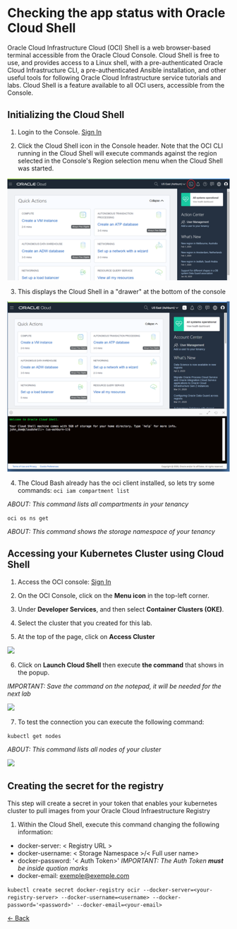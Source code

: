 # Checking the app status with Oracle Cloud Shell
Oracle Cloud Infrastructure Cloud (OCI) Shell is a web browser-based terminal accessible from the Oracle Cloud Console. Cloud Shell is free to use, and provides access to a Linux shell, with a pre-authenticated Oracle Cloud Infrastructure CLI, a pre-authenticated Ansible installation, and other useful tools for following Oracle Cloud Infrastructure service tutorials and labs. Cloud Shell is a feature available to all OCI users, accessible from the Console.

## Initializing the Cloud Shell

1. Login to the Console.
[Sign In](https://console.us-ashburn-1.oraclecloud.com/)

2. Click the Cloud Shell icon in the Console header. Note that the OCI CLI running in the Cloud Shell will execute commands against the region selected in the Console's Region selection menu when the Cloud Shell was started.

![](./img/CloudShell01.png)

3. This displays the Cloud Shell in a "drawer" at the bottom of the console

![](./img/CloudShell02.png)

4. The Cloud Bash already has the oci client installed, so lets try some commands:
 ```oci iam compartment list ```

  _ABOUT: This command lists all compartments in your tenancy_

 ```oci os ns get ```

  _ABOUT: This command shows the storage namespace of your tenancy_

## Accessing your Kubernetes Cluster using Cloud Shell

1. Access the OCI console:
[Sign In](https://console.us-ashburn-1.oraclecloud.com/)

2. On the OCI Console, click on the **Menu icon** in the top-left corner.

3. Under **Developer Services**, and then select **Container Clusters (OKE)**.

4. Select the cluster that you created for this lab.

5. At the top of the page, click on **Access Cluster**

![](./img/CloudShell03.png)

6. Click on **Launch Cloud Shell** then execute **the command** that shows in the popup.

_IMPORTANT: Save the command on the notepad, it will be needed for the next lab_

![](./img/CloudShell04.png)

7. To test the connection you can execute the following command:

 ```kubectl get nodes ```

  _ABOUT: This command lists all nodes of your cluster_

![](./img/CloudShell05.png)

## Creating the secret for the registry
This step will create a secret in your token that enables your kubernetes cluster to pull images from your Oracle Cloud Infraestructure Registry

1. Within the Cloud Shell, execute this command changing the following information:

- docker-server:  < Registry URL >
- docker-username: < Storage Namespace >/< Full user name>
- docker-password: '< Auth Token>'
_IMPORTANT: The Auth Token **must** be inside quotion marks_
- docker-email: exemple@exemple.com

```kubectl create secret docker-registry ocir --docker-server=<your-registry-server> --docker-username=<username> --docker-password='<password>' --docker-email=<your-email>```


[<- Back](../README.md)